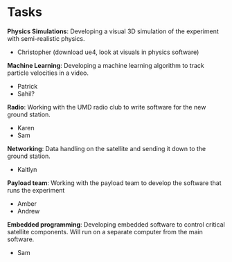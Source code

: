 # Tasks

**Physics Simulations**: Developing a visual 3D simulation of the experiment with semi-realistic physics.
 - Christopher (download ue4, look at visuals in physics software)
 
**Machine Learning**: Developing a machine learning algorithm to track particle velocities in a video.
 - Patrick
 - Sahil?

**Radio**: Working with the UMD radio club to write software for the new ground station.
 - Karen
 - Sam
 
**Networking**: Data handling on the satellite and sending it down to the ground station.
 - Kaitlyn

**Payload team**: Working with the payload team to develop the software that runs the experiment
 - Amber
 - Andrew

**Embedded programming**: Developing embedded software to control critical satellite components. Will run on a separate computer from the main software.
 - Sam
